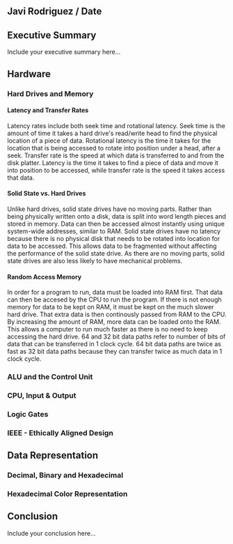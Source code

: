 ## Javi Rodriguez / Date

## Executive Summary 
Include your executive summary here...

## Hardware
### Hard Drives and Memory
#### Latency and Transfer Rates
Latency rates include both seek time and rotational latency. Seek time is the amount of time it takes a hard drive's read/write head to find the physical location of a piece of data. Rotational latency is the time it takes for the location that is being accessed to rotate into position under a head, after a seek. Transfer rate is the speed at which data is transferred to and from the disk platter. Latency is the time it takes to find a piece of data and move it into position to be accessed, while transfer rate is the speed it takes access that data.
#### Solid State vs. Hard Drives
Unlike hard drives, solid state drives have no moving parts. Rather than being physically written onto a disk, data is split into word length pieces and stored in memory. Data can then be accessed almost instantly using unique system-wide addresses, similar to RAM. Solid state drives have no latency because there is no physical disk that needs to be rotated into location for data to be accessed. This allows data to be fragmented without affecting the performance of the solid state drive. As there are no moving parts, solid state drives are also less likely to have mechanical problems.
#### Random Access Memory
In order for a program to run, data must be loaded into RAM first. That data can then be accesed by the CPU to run the program. If there is not enough memory for data to be kept on RAM, it must be kept on the much slower hard drive. That extra data is then continously passed from RAM to the CPU. By increasing the amount of RAM, more data can be loaded onto the RAM. This allows a computer to run much faster as there is no need to keep accessing the hard drive. 64 and 32 bit data paths refer to number of bits of data that can be transferred in 1 clock cycle. 64 bit data paths are twice as fast as 32 bit data paths because they can transfer twice as much data in 1 clock cycle.

### ALU and the Control Unit
### CPU, Input & Output
### Logic Gates 
### IEEE - Ethically Aligned Design

## Data Representation
### Decimal, Binary and Hexadecimal
### Hexadecimal Color Representation

## Conclusion
Include your conclusion here...
